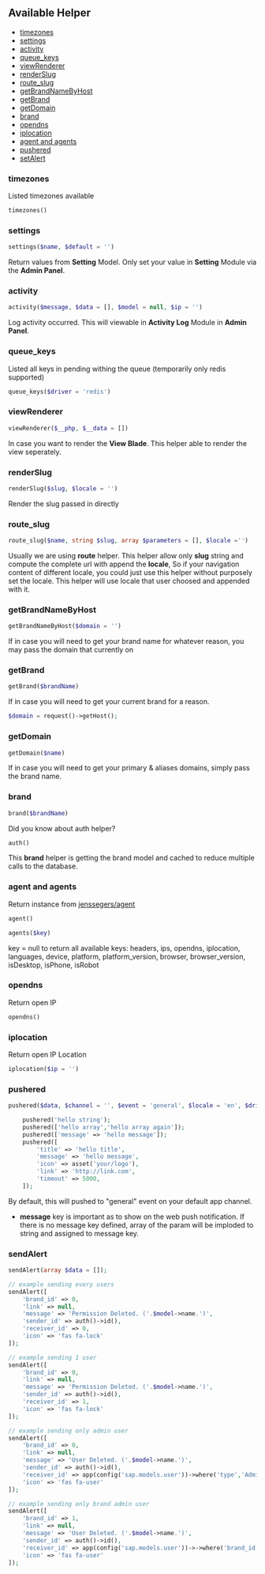 ## Available Helper

- [timezones](#timezones)
- [settings](#settings)
- [activity](#activity)
- [queue_keys](#queue_keys)
- [viewRenderer](#viewRenderer)
- [renderSlug](#renderSlug)
- [route_slug](#route_slug)
- [getBrandNameByHost](#getBrandNameByHost)
- [getBrand](#getBrand)
- [getDomain](#getDomain)
- [brand](#brand)
- [opendns](#opendns)
- [iplocation](#iplocation)
- [agent and agents](#agent-and-agents)
- [pushered](#pushered)
- [setAlert](#setAlert)

### <a name="timezones"></a>timezones

Listed timezones available

```php
timezones()
```

### <a name="settings"></a>settings

```php
settings($name, $default = '')
```

Return values from **Setting** Model.
Only set your value in **Setting** Module via the **Admin Panel**.

### <a name="activity"></a>activity

```php
activity($message, $data = [], $model = null, $ip = '')
```

Log activity occurred.
This will viewable in **Activity Log** Module in **Admin Panel**.

### <a name="queue_keys"></a>queue_keys

Listed all keys in pending withing the queue (temporarily only redis supported)

```php
queue_keys($driver = 'redis')
```

### <a name="viewRenderer"></a>viewRenderer

```php
viewRenderer($__php, $__data = [])
```

In case you want to render the **View Blade**.
This helper able to render the view seperately.


### <a name="renderSlug"></a>renderSlug

```php
renderSlug($slug, $locale = '')
```

Render the slug passed in directly

### <a name="route_slug"></a>route_slug

```php
route_slug($name, string $slug, array $parameters = [], $locale ='')
```

Usually we are using **route** helper.
This helper allow only **slug** string and compute the complete url with append the **locale**,
So if your navigation content of different locale, you could just use this helper without purposely set the locale.
This helper will use locale that user choosed and appended with it.

### <a name="getBrandNameByHost"></a>getBrandNameByHost

```php
getBrandNameByHost($domain = '')
```

If in case you will need to get your brand name for whatever reason, you may pass the domain that currently on

### <a name="getBrand"></a>getBrand

```php
getBrand($brandName)
```

If in case you will need to get your current brand for a reason.

```php
$domain = request()->getHost();
```

### <a name="getDomain"></a>getDomain

```php
getDomain($name)
```

If in case you will need to get your primary & aliases domains, simply pass the brand name.

### <a name="brand"></a>brand

```php
brand($brandName)
```

Did you know about auth helper?

```php
auth()
```

This **brand** helper is getting the brand model and cached to reduce multiple calls to the database.

### <a name="agent-and-agents"></a>agent and agents

Return instance from [jenssegers/agent](https://github.com/jenssegers/agent)

```php
agent()
```

```php
agents($key)
```

key = null to return all
available keys:
headers, ips, opendns, iplocation, languages, device, platform, platform_version, browser, browser_version, isDesktop, isPhone, isRobot

### <a name="opendns"></a>opendns

Return open IP

```php
opendns()
```

### <a name="iplocation"></a>iplocation

Return open IP Location

```php
iplocation($ip = '')
```

### <a name="pushered"></a>pushered

```php
pushered($data, $channel = '', $event = 'general', $locale = 'en', $driver = '');
```

```php
    pushered('hello string');
    pushered(['hello array','hello array again']);
    pushered(['message' => 'hello message']);
    pushered([
        'title' => 'hello title',
        'message' => 'hello message',
        'icon' => asset('your/logo'),
        'link' => 'http://link.com',
        'timeout' => 5000,
    ]);
```

By default, this will pushed to "general" event on your default app channel.

- **message** key is important as to show on the web push notification. If there is no message key defined, array of the param will be imploded to string and assigned to message key.

### <a name="sendAlert"></a>sendAlert

```php
sendAlert(array $data = []);

// example sending every users
sendAlert([
    'brand_id' => 0,
    'link' => null,
    'message' => 'Permission Deleted. ('.$model->name.')',
    'sender_id' => auth()->id(),
    'receiver_id' => 0,
    'icon' => 'fas fa-lock'
]);

// example sending 1 user
sendAlert([
    'brand_id' => 0,
    'link' => null,
    'message' => 'Permission Deleted. ('.$model->name.')',
    'sender_id' => auth()->id(),
    'receiver_id' => 1,
    'icon' => 'fas fa-lock'
]);

// example sending only admin user
sendAlert([
    'brand_id' => 0,
    'link' => null,
    'message' => 'User Deleted. ('.$model->name.')',
    'sender_id' => auth()->id(),
    'receiver_id' => app(config('sap.models.user'))->where('type','Admin')->plucks('id')->toArray(),
    'icon' => 'fas fa-user'
]);

// example sending only brand admin user
sendAlert([
    'brand_id' => 1,
    'link' => null,
    'message' => 'User Deleted. ('.$model->name.')',
    'sender_id' => auth()->id(),
    'receiver_id' => app(config('sap.models.user'))->->where('brand_id',1)->where('type','Admin')->plucks('id')->toArray(),
    'icon' => 'fas fa-user'
]);
```
